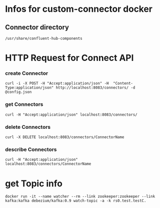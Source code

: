 # Infos for custom-connector docker

## Connector directory

```
/usr/share/confluent-hub-components
```

# HTTP Request for Connect API

### create Connector

```
curl -i -X POST -H "Accept:application/json" -H  "Content-Type:application/json" http://localhost:8083/connectors/ -d @config.json
```

### get Connectors

```
curl -H "Accept:application/json" localhost:8083/connectors/
```

### delete Connectors

```
curl -X DELETE localhost:8083/connectors/ConnectorName
```

### describe Connectors

```
curl -H "Accept:application/json" localhost:8083/connectors/ConnectorName
```

# get Topic info

```
docker run -it --name watcher --rm --link zookeeper:zookeeper --link kafka:kafka debezium/kafka:0.9 watch-topic -a -k rs0.test.testC.
```

